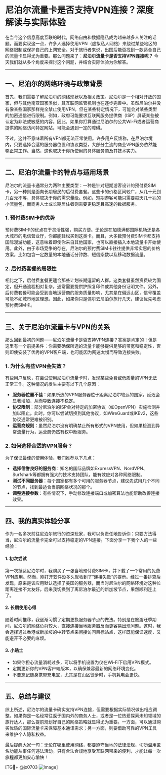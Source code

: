 # 尼泊尔流量卡是否支持VPN连接？深度解读与实际体验

在当今这个信息高度互联的时代，网络自由和数据隐私成为越来越多人关注的话题。而要实现这一点，许多人选择使用VPN（虚拟私人网络）来绕过某些地区的网络限制或保护自己的上网安全。对于旅行者来说，出国后能否找到一款适合自己的流量卡显得尤为重要。那么问题来了：**尼泊尔流量卡是否支持VPN连接呢？** 今天我们就从多个角度来探讨这个问题，并结合实际体验为你解答。

---

## 一、尼泊尔的网络环境与政策背景

首先，我们需要了解尼泊尔的网络现状以及相关政策。尼泊尔是一个相对开放的国家，但与其他南亚国家类似，其互联网监管机制也在逐步完善中。虽然尼泊尔并没有像某些国家那样完全禁止使用VPN，但在某些特定情况下，可能会对某些类型的加密通信进行限制。例如，政府可能要求互联网服务提供商（ISP）屏蔽某些被认定为非法或敏感的内容。因此，如果你打算通过尼泊尔的公共Wi-Fi或者运营商提供的网络访问特定网站，可能会遇到一定的障碍。

不过，这并不意味着所有VPN都无法正常使用。许多用户反馈称，在尼泊尔境内，只要选择合适的服务器位置和协议类型，大部分主流的商业VPN服务依然能够正常工作。当然，这也取决于你所使用的具体服务商及其技术实力。

---

## 二、尼泊尔流量卡的特点与适用场景

尼泊尔的流量卡通常分为两种主要类型：一种是针对短期游客设计的预付费SIM卡，另一种则是面向长期居民的后付费套餐。这些卡的价格区间较广，从几十元到几百元不等，具体取决于你的需求量级。例如，短期游客可能只需要每天几十兆的小流量包，而商务人士或长期居住者则需要更稳定且高速的数据服务。

### 1. 预付费SIM卡的优势
预付费SIM卡的优点在于灵活性强，购买方便。无论是在加德满都国际机场还是各大城市的电信营业厅，你都能轻松买到这类卡。而且，大多数预付费SIM卡都支持国际漫游功能，这意味着即使你来自其他国家，也可以直接插入本地流量卡开始使用。此外，由于市场竞争的存在，尼泊尔的预付费SIM卡往往提供非常实惠的价格方案，比如包含一定数量的本地通话分钟数、短信条数以及移动数据流量。

### 2. 后付费套餐的局限性
相比之下，后付费套餐更适合那些计划长期逗留的人群。这类套餐虽然资费较为固定，但开通流程相对复杂，通常需要提供护照复印件或其他身份证明文件。另外，后付费套餐可能会受到当地运营商的服务质量影响，尤其是在偏远山区，信号覆盖可能不如城市地区理想。因此，如果你只是偶尔去尼泊尔旅行几天，建议优先考虑预付费SIM卡。

---

## 三、关于尼泊尔流量卡与VPN的关系

那么回到最初的问题——尼泊尔流量卡是否支持VPN连接？答案是肯定的！但是这里有一个前提条件：你需要确保所选的流量卡能够提供足够的带宽和稳定性，否则即使安装了优秀的VPN客户端，也可能因为网速太慢而导致连接失败。

### 1. 为什么有些VPN会失效？
有些用户反映，在尝试使用尼泊尔流量卡时，发现某些免费或低质量的VPN无法正常工作。这种情况的发生主要有以下几个原因：
- **服务器位置不佳**：如果所选的VPN服务器位于距离尼泊尔较远的国家，延迟会显著增加，从而导致连接不稳定。
- **协议限制**：部分尼泊尔的ISP会对特定的加密协议（如OpenVPN）实施检测并加以阻止。此时，你可以尝试切换到其他协议，如WireGuard或IKEv2，这些协议通常更难被识别。
- **运营商规则**：虽然尼泊尔没有明确禁止所有形式的VPN使用，但如果检测到异常流量行为，运营商仍然有权中断服务。

### 2. 如何选择合适的VPN服务？
为了保证最佳的使用体验，我们推荐以下几点：
- **选择信誉良好的服务商**：知名的国际品牌如ExpressVPN、NordVPN、Surfshark等都拥有强大的技术支持团队，能有效应对各种网络限制。
- **测试不同服务器**：每个国家都有多个可用的服务器节点，建议先试用几个不同的节点，找到最适合当前网络状况的那个。
- **调整连接参数**：有些情况下，手动修改连接端口或加密算法也能帮助改善连接效果。

---

## 四、我的真实体验分享

作为一名多次前往尼泊尔旅行的资深玩家，我可以负责任地告诉你：只要方法得当，尼泊尔的流量卡完全可以支持稳定的VPN连接。下面分享一下我个人的一些经验：

#### 1. 初次尝试
第一次抵达尼泊尔时，我购买了一张当地预付费SIM卡，并下载了一个常用的免费VPN应用。然而，刚打开软件没多久就收到了“连接失败”的提示。经过一番排查后发现，原来是该应用默认选择了美国的服务器，而当时尼泊尔的网络环境对这种长距离连接不太友好。后来我切换到了离尼泊尔最近的新加坡节点，果然顺利连上了。

#### 2. 长期使用心得
随着时间推移，我逐渐习惯了定期更换服务器节点的做法。特别是在旅游旺季期间，尼泊尔的网络负荷较大，直接连接当地服务器反而更容易出现问题。这时，我会选择通过香港或新加坡的中转节点来间接访问目标站点，这样既能保证速度，又能避开不必要的麻烦。

#### 3. 小贴士
- 如果你担心流量消耗过多，可以将手机设置为仅在Wi-Fi下启用VPN模式。
- 定期更新你的VPN客户端版本，以确保兼容最新的网络环境变化。
- 不要忘记随身携带充电宝，尤其是在山区徒步时，手机耗电会更快。

---

## 五、总结与建议

综上所述，尼泊尔的流量卡确实支持VPN连接，但需要根据实际情况做出相应调整。如果你是一名经常往返于国内外的商务人士，或者是一位热爱探索未知领域的旅行达人，那么提前规划好自己的网络策略就显得尤为重要。一方面，可以通过购买优质的国际流量卡来保障基本通讯需求；另一方面，则要借助可靠的VPN工具来维护个人隐私权益。

最后提醒大家一句：无论在哪里使用网络，都要遵守当地的法律法规，切勿滥用匿名功能从事任何违法活动。只有合法合规地享受互联网带来的便利，才能让每一次旅程都更加安心愉快！

[TG💪+ @jx0703 ![Image](https://github.com/user-attachments/assets/dbca1d08-cadb-493c-b0ec-ad6f7a83f270)]